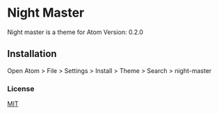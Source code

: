 # Night Master

Night master is a theme for Atom
Version: 0.2.0

## Installation

Open Atom > File > Settings > Install > Theme > Search > night-master

### License
[MIT](https://choosealicense.com/licenses/mit/)

